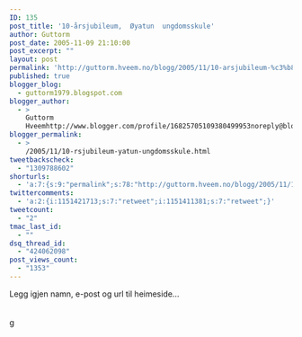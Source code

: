 ```yaml
---
ID: 135
post_title: '10-årsjubileum,  Øyatun  ungdomsskule'
author: Guttorm
post_date: 2005-11-09 21:10:00
post_excerpt: ""
layout: post
permalink: 'http://guttorm.hveem.no/blogg/2005/11/10-arsjubileum-%c3%b8yatun-ungdomsskule/'
published: true
blogger_blog:
  - guttorm1979.blogspot.com
blogger_author:
  - >
    Guttorm
    Hveemhttp://www.blogger.com/profile/16825705109380499953noreply@blogger.com
blogger_permalink:
  - >
    /2005/11/10-rsjubileum-yatun-ungdomsskule.html
tweetbackscheck:
  - "1309788602"
shorturls:
  - 'a:7:{s:9:"permalink";s:78:"http://guttorm.hveem.no/blogg/2005/11/10-arsjubileum-%c3%b8yatun-ungdomsskule/";s:7:"tinyurl";s:25:"http://tinyurl.com/b3d3w6";s:4:"isgd";s:17:"http://is.gd/hMdN";s:5:"bitly";s:20:"http://bit.ly/3artFA";s:5:"snipr";s:22:"http://snipr.com/azos3";s:5:"snurl";s:22:"http://snurl.com/azos3";s:7:"snipurl";s:24:"http://snipurl.com/azos3";}'
twittercomments:
  - 'a:2:{i:1151421713;s:7:"retweet";i:1151411381;s:7:"retweet";}'
tweetcount:
  - "2"
tmac_last_id:
  - ""
dsq_thread_id:
  - "424062098"
post_views_count:
  - "1353"
---
```

Legg igjen namn, e-post og url til heimeside...
<br />
<br />
<br />g